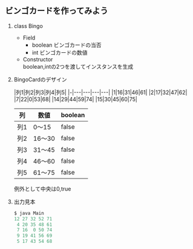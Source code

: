 ## ビンゴカードを作ってみよう

1. class Bingo
	- Field
		- boolean ビンゴカードの当否
		- int ビンゴカードの数値
	- Constructor  
		boolean,intの2つを渡してインスタンスを生成
1. BingoCardのデザイン

	|列1|列2|列3|列4|列5|
	|*-*|---|---|---|---|
	|1|16|31|46|61|
	|2|17|32|47|62|
	|7|22|0|53|68|
	|14|29|44|59|74|
	|15|30|45|60|75|

	|列|数値|boolean|
	|---|---|---|
	|列1|0～15|false|
	|列2|16～30|false|
	|列3|31～45|false|
	|列4|46～60|false|
	|列5|61～75|false|

	例外として中央は0,true
1. 出力見本
	~~~java
	$ java Main
	12 27 32 52 71
	 4 20 35 48 61
	 7 16  0 50 74
	 9 19 41 56 69
	 5 17 43 54 68
	~~~
